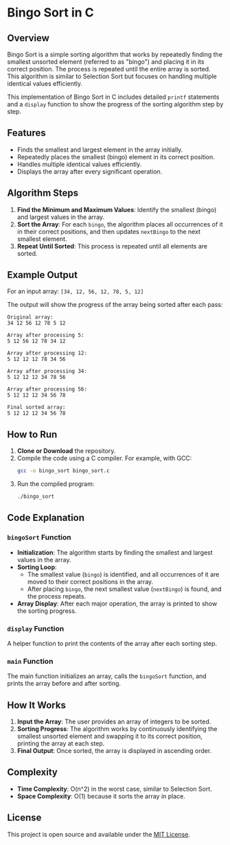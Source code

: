 # Bingo Sort in C

## Overview

Bingo Sort is a simple sorting algorithm that works by repeatedly finding the smallest unsorted element (referred to as "bingo") and placing it in its correct position. The process is repeated until the entire array is sorted. This algorithm is similar to Selection Sort but focuses on handling multiple identical values efficiently.

This implementation of Bingo Sort in C includes detailed `printf` statements and a `display` function to show the progress of the sorting algorithm step by step.

## Features

- Finds the smallest and largest element in the array initially.
- Repeatedly places the smallest (bingo) element in its correct position.
- Handles multiple identical values efficiently.
- Displays the array after every significant operation.

## Algorithm Steps

1. **Find the Minimum and Maximum Values**: Identify the smallest (bingo) and largest values in the array.
2. **Sort the Array**: For each `bingo`, the algorithm places all occurrences of it in their correct positions, and then updates `nextBingo` to the next smallest element.
3. **Repeat Until Sorted**: This process is repeated until all elements are sorted.

## Example Output

For an input array: `[34, 12, 56, 12, 78, 5, 12]`

The output will show the progress of the array being sorted after each pass:

```
Original array:
34 12 56 12 78 5 12 

Array after processing 5:
5 12 56 12 78 34 12 

Array after processing 12:
5 12 12 12 78 34 56 

Array after processing 34:
5 12 12 12 34 78 56 

Array after processing 56:
5 12 12 12 34 56 78 

Final sorted array:
5 12 12 12 34 56 78 
```

## How to Run

1. **Clone or Download** the repository.
2. Compile the code using a C compiler. For example, with GCC:
   ```bash
   gcc -o bingo_sort bingo_sort.c
   ```
3. Run the compiled program:
   ```bash
   ./bingo_sort
   ```

## Code Explanation

### `bingoSort` Function

- **Initialization**: The algorithm starts by finding the smallest and largest values in the array.
- **Sorting Loop**: 
  - The smallest value (`bingo`) is identified, and all occurrences of it are moved to their correct positions in the array.
  - After placing `bingo`, the next smallest value (`nextBingo`) is found, and the process repeats.
- **Array Display**: After each major operation, the array is printed to show the sorting progress.

### `display` Function

A helper function to print the contents of the array after each sorting step.

### `main` Function

The main function initializes an array, calls the `bingoSort` function, and prints the array before and after sorting.

## How It Works

1. **Input the Array**: The user provides an array of integers to be sorted.
2. **Sorting Progress**: The algorithm works by continuously identifying the smallest unsorted element and swapping it to its correct position, printing the array at each step.
3. **Final Output**: Once sorted, the array is displayed in ascending order.

## Complexity

- **Time Complexity**: O(n^2) in the worst case, similar to Selection Sort.
- **Space Complexity**: O(1) because it sorts the array in place.

## License

This project is open source and available under the [MIT License](LICENSE).
